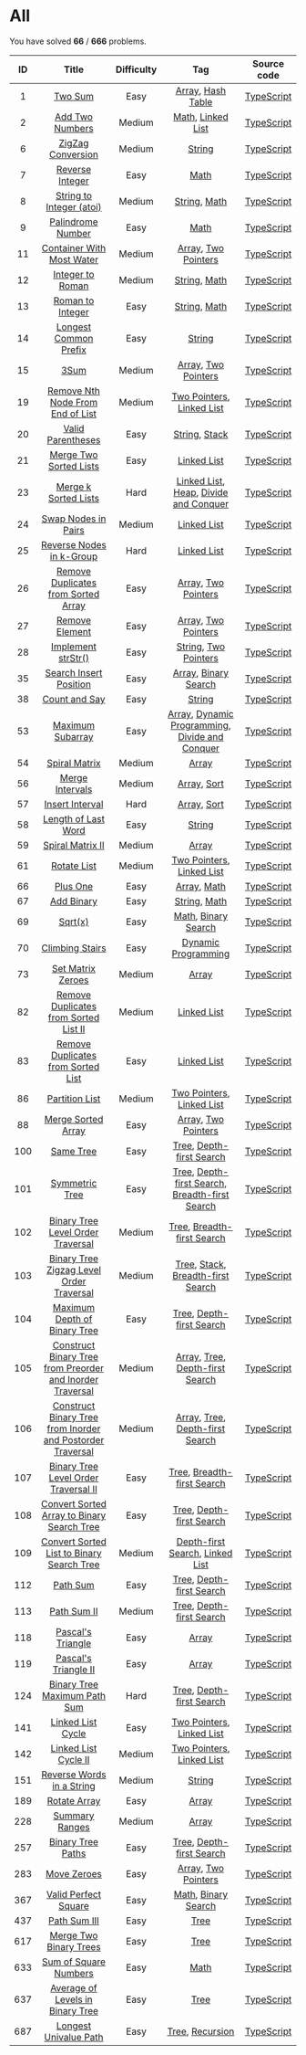 # All 
 You have solved  **66** / **666** problems.

| ID | Title | Difficulty | Tag | Source code |
|:--:|:---:|:---:|:---:|:----:|
| 1 | [Two Sum](https://leetcode.com/problems/two-sum/)| Easy | [Array](https://leetcode.com/tag/array), [Hash Table](https://leetcode.com/tag/hash-table) | [TypeScript](../src/problems/1.two-sum/index.ts) |
| 2 | [Add Two Numbers](https://leetcode.com/problems/add-two-numbers/)| Medium | [Math](https://leetcode.com/tag/math), [Linked List](https://leetcode.com/tag/linked-list) | [TypeScript](../src/problems/2.add-two-numbers/index.ts) |
| 6 | [ZigZag Conversion](https://leetcode.com/problems/zigzag-conversion/)| Medium | [String](https://leetcode.com/tag/string) | [TypeScript](../src/problems/6.zigzag-conversion/index.ts) |
| 7 | [Reverse Integer](https://leetcode.com/problems/reverse-integer/)| Easy | [Math](https://leetcode.com/tag/math) | [TypeScript](../src/problems/7.reverse-integer/index.ts) |
| 8 | [String to Integer (atoi)](https://leetcode.com/problems/string-to-integer-atoi/)| Medium | [String](https://leetcode.com/tag/string), [Math](https://leetcode.com/tag/math) | [TypeScript](../src/problems/8.string-to-integer-(atoi)/index.ts) |
| 9 | [Palindrome Number](https://leetcode.com/problems/palindrome-number/)| Easy | [Math](https://leetcode.com/tag/math) | [TypeScript](../src/problems/9.palindrome-number/index.ts) |
| 11 | [Container With Most Water](https://leetcode.com/problems/container-with-most-water/)| Medium | [Array](https://leetcode.com/tag/array), [Two Pointers](https://leetcode.com/tag/two-pointers) | [TypeScript](../src/problems/11.container-with-most-water/index.ts) |
| 12 | [Integer to Roman](https://leetcode.com/problems/integer-to-roman/)| Medium | [String](https://leetcode.com/tag/string), [Math](https://leetcode.com/tag/math) | [TypeScript](../src/problems/12.integer-to-roman/index.ts) |
| 13 | [Roman to Integer](https://leetcode.com/problems/roman-to-integer/)| Easy | [String](https://leetcode.com/tag/string), [Math](https://leetcode.com/tag/math) | [TypeScript](../src/problems/13.roman-to-integer/index.ts) |
| 14 | [Longest Common Prefix](https://leetcode.com/problems/longest-common-prefix/)| Easy | [String](https://leetcode.com/tag/string) | [TypeScript](../src/problems/14.longest-common-prefix/index.ts) |
| 15 | [3Sum](https://leetcode.com/problems/3sum/)| Medium | [Array](https://leetcode.com/tag/array), [Two Pointers](https://leetcode.com/tag/two-pointers) | [TypeScript](../src/problems/15.3Sum/index.ts) |
| 19 | [Remove Nth Node From End of List](https://leetcode.com/problems/remove-nth-node-from-end-of-list/)| Medium | [Two Pointers](https://leetcode.com/tag/two-pointers), [Linked List](https://leetcode.com/tag/linked-list) | [TypeScript](../src/problems/19.remove-nth-node-from-end-of-list/index.ts) |
| 20 | [Valid Parentheses](https://leetcode.com/problems/valid-parentheses/)| Easy | [String](https://leetcode.com/tag/string), [Stack](https://leetcode.com/tag/stack) | [TypeScript](../src/problems/20.valid-parentheses/index.ts) |
| 21 | [Merge Two Sorted Lists](https://leetcode.com/problems/merge-two-sorted-lists/)| Easy | [Linked List](https://leetcode.com/tag/linked-list) | [TypeScript](../src/problems/21.merge-two-sorted-lists/index.ts) |
| 23 | [Merge k Sorted Lists](https://leetcode.com/problems/merge-k-sorted-lists/)| Hard | [Linked List](https://leetcode.com/tag/linked-list), [Heap](https://leetcode.com/tag/heap), [Divide and Conquer](https://leetcode.com/tag/divide-and-conquer) | [TypeScript](../src/problems/23.merge-k-sorted-lists/index.ts) |
| 24 | [Swap Nodes in Pairs](https://leetcode.com/problems/swap-nodes-in-pairs/)| Medium | [Linked List](https://leetcode.com/tag/linked-list) | [TypeScript](../src/problems/24.swap-nodes-in-pairs/index.ts) |
| 25 | [Reverse Nodes in k-Group](https://leetcode.com/problems/reverse-nodes-in-k-group/)| Hard | [Linked List](https://leetcode.com/tag/linked-list) | [TypeScript](../src/problems/25.reverse-nodes-in-k-group/index.ts) |
| 26 | [Remove Duplicates from Sorted Array](https://leetcode.com/problems/remove-duplicates-from-sorted-array/)| Easy | [Array](https://leetcode.com/tag/array), [Two Pointers](https://leetcode.com/tag/two-pointers) | [TypeScript](../src/problems/26.remove-duplicates-from-sorted-array/index.ts) |
| 27 | [Remove Element](https://leetcode.com/problems/remove-element/)| Easy | [Array](https://leetcode.com/tag/array), [Two Pointers](https://leetcode.com/tag/two-pointers) | [TypeScript](../src/problems/27.remove-element/index.ts) |
| 28 | [Implement strStr()](https://leetcode.com/problems/implement-strstr/)| Easy | [String](https://leetcode.com/tag/string), [Two Pointers](https://leetcode.com/tag/two-pointers) | [TypeScript](../src/problems/28.implement-strstr/index.ts) |
| 35 | [Search Insert Position](https://leetcode.com/problems/search-insert-position/)| Easy | [Array](https://leetcode.com/tag/array), [Binary Search](https://leetcode.com/tag/binary-search) | [TypeScript](../src/problems/35.search-insert-position/index.ts) |
| 38 | [Count and Say](https://leetcode.com/problems/count-and-say/)| Easy | [String](https://leetcode.com/tag/string) | [TypeScript](../src/problems/38.count-and-say/index.ts) |
| 53 | [Maximum Subarray](https://leetcode.com/problems/maximum-subarray/)| Easy | [Array](https://leetcode.com/tag/array), [Dynamic Programming](https://leetcode.com/tag/dynamic-programming), [Divide and Conquer](https://leetcode.com/tag/divide-and-conquer) | [TypeScript](../src/problems/53.maximum-subarray/index.ts) |
| 54 | [Spiral Matrix](https://leetcode.com/problems/spiral-matrix/)| Medium | [Array](https://leetcode.com/tag/array) | [TypeScript](../src/problems/54.spiral-matrix/index.ts) |
| 56 | [Merge Intervals](https://leetcode.com/problems/merge-intervals/)| Medium | [Array](https://leetcode.com/tag/array), [Sort](https://leetcode.com/tag/sort) | [TypeScript](../src/problems/56.merge-intervals/index.ts) |
| 57 | [Insert Interval](https://leetcode.com/problems/insert-interval/)| Hard | [Array](https://leetcode.com/tag/array), [Sort](https://leetcode.com/tag/sort) | [TypeScript](../src/problems/57.insert-interval/index.ts) |
| 58 | [Length of Last Word](https://leetcode.com/problems/length-of-last-word/)| Easy | [String](https://leetcode.com/tag/string) | [TypeScript](../src/problems/58.length-of-last-word/index.ts) |
| 59 | [Spiral Matrix II](https://leetcode.com/problems/spiral-matrix-ii/)| Medium | [Array](https://leetcode.com/tag/array) | [TypeScript](../src/problems/59.spiral-matrix-ii/index.ts) |
| 61 | [Rotate List](https://leetcode.com/problems/rotate-list/)| Medium | [Two Pointers](https://leetcode.com/tag/two-pointers), [Linked List](https://leetcode.com/tag/linked-list) | [TypeScript](../src/problems/61.rotate-list/index.ts) |
| 66 | [Plus One](https://leetcode.com/problems/plus-one/)| Easy | [Array](https://leetcode.com/tag/array), [Math](https://leetcode.com/tag/math) | [TypeScript](../src/problems/66.plus-one/index.ts) |
| 67 | [Add Binary](https://leetcode.com/problems/add-binary/)| Easy | [String](https://leetcode.com/tag/string), [Math](https://leetcode.com/tag/math) | [TypeScript](../src/problems/67.add-binary/index.ts) |
| 69 | [Sqrt(x)](https://leetcode.com/problems/sqrtx/)| Easy | [Math](https://leetcode.com/tag/math), [Binary Search](https://leetcode.com/tag/binary-search) | [TypeScript](../src/problems/69.sqrt(x)/index.ts) |
| 70 | [Climbing Stairs](https://leetcode.com/problems/climbing-stairs/)| Easy | [Dynamic Programming](https://leetcode.com/tag/dynamic-programming) | [TypeScript](../src/problems/70.climbing-stairs/index.ts) |
| 73 | [Set Matrix Zeroes](https://leetcode.com/problems/set-matrix-zeroes/)| Medium | [Array](https://leetcode.com/tag/array) | [TypeScript](../src/problems/73.set-matrix-zeroes/index.ts) |
| 82 | [Remove Duplicates from Sorted List II](https://leetcode.com/problems/remove-duplicates-from-sorted-list-ii/)| Medium | [Linked List](https://leetcode.com/tag/linked-list) | [TypeScript](../src/problems/82.remove-duplicates-from-sorted-list-ii/index.ts) |
| 83 | [Remove Duplicates from Sorted List](https://leetcode.com/problems/remove-duplicates-from-sorted-list/)| Easy | [Linked List](https://leetcode.com/tag/linked-list) | [TypeScript](../src/problems/83.remove-duplicates-from-sorted-list/index.ts) |
| 86 | [Partition List](https://leetcode.com/problems/partition-list/)| Medium | [Two Pointers](https://leetcode.com/tag/two-pointers), [Linked List](https://leetcode.com/tag/linked-list) | [TypeScript](../src/problems/86.partition-list/index.ts) |
| 88 | [Merge Sorted Array](https://leetcode.com/problems/merge-sorted-array/)| Easy | [Array](https://leetcode.com/tag/array), [Two Pointers](https://leetcode.com/tag/two-pointers) | [TypeScript](../src/problems/88.merge-sorted-array/index.ts) |
| 100 | [Same Tree](https://leetcode.com/problems/same-tree/)| Easy | [Tree](https://leetcode.com/tag/tree), [Depth-first Search](https://leetcode.com/tag/depth-first-search) | [TypeScript](../src/problems/100.same-tree/index.ts) |
| 101 | [Symmetric Tree](https://leetcode.com/problems/symmetric-tree/)| Easy | [Tree](https://leetcode.com/tag/tree), [Depth-first Search](https://leetcode.com/tag/depth-first-search), [Breadth-first Search](https://leetcode.com/tag/breadth-first-search) | [TypeScript](../src/problems/101.symmetric-tree/index.ts) |
| 102 | [Binary Tree Level Order Traversal](https://leetcode.com/problems/binary-tree-level-order-traversal/)| Medium | [Tree](https://leetcode.com/tag/tree), [Breadth-first Search](https://leetcode.com/tag/breadth-first-search) | [TypeScript](../src/problems/102.binary-tree-level-order-traversal/index.ts) |
| 103 | [Binary Tree Zigzag Level Order Traversal](https://leetcode.com/problems/binary-tree-zigzag-level-order-traversal/)| Medium | [Tree](https://leetcode.com/tag/tree), [Stack](https://leetcode.com/tag/stack), [Breadth-first Search](https://leetcode.com/tag/breadth-first-search) | [TypeScript](../src/problems/103.binary-tree-zigzag-level-order-traversal/index.ts) |
| 104 | [Maximum Depth of Binary Tree](https://leetcode.com/problems/maximum-depth-of-binary-tree/)| Easy | [Tree](https://leetcode.com/tag/tree), [Depth-first Search](https://leetcode.com/tag/depth-first-search) | [TypeScript](../src/problems/104.maximum-depth-of-binary-tree/index.ts) |
| 105 | [Construct Binary Tree from Preorder and Inorder Traversal](https://leetcode.com/problems/construct-binary-tree-from-preorder-and-inorder-traversal/)| Medium | [Array](https://leetcode.com/tag/array), [Tree](https://leetcode.com/tag/tree), [Depth-first Search](https://leetcode.com/tag/depth-first-search) | [TypeScript](../src/problems/105.construct-binary-tree-from-preorder-and-inorder-traversal/index.ts) |
| 106 | [Construct Binary Tree from Inorder and Postorder Traversal](https://leetcode.com/problems/construct-binary-tree-from-inorder-and-postorder-traversal/)| Medium | [Array](https://leetcode.com/tag/array), [Tree](https://leetcode.com/tag/tree), [Depth-first Search](https://leetcode.com/tag/depth-first-search) | [TypeScript](../src/problems/106.construct-binary-tree-from-inorder-and-postorder-traversal/index.ts) |
| 107 | [Binary Tree Level Order Traversal II](https://leetcode.com/problems/binary-tree-level-order-traversal-ii/)| Easy | [Tree](https://leetcode.com/tag/tree), [Breadth-first Search](https://leetcode.com/tag/breadth-first-search) | [TypeScript](../src/problems/107.binary-tree-level-order-traversal-ii/index.ts) |
| 108 | [Convert Sorted Array to Binary Search Tree](https://leetcode.com/problems/convert-sorted-array-to-binary-search-tree/)| Easy | [Tree](https://leetcode.com/tag/tree), [Depth-first Search](https://leetcode.com/tag/depth-first-search) | [TypeScript](../src/problems/108.convert-sorted-array-to-binary-search-tree/index.ts) |
| 109 | [Convert Sorted List to Binary Search Tree](https://leetcode.com/problems/convert-sorted-list-to-binary-search-tree/)| Medium | [Depth-first Search](https://leetcode.com/tag/depth-first-search), [Linked List](https://leetcode.com/tag/linked-list) | [TypeScript](../src/problems/109.convert-sorted-list-to-binary-search-tree/index.ts) |
| 112 | [Path Sum](https://leetcode.com/problems/path-sum/)| Easy | [Tree](https://leetcode.com/tag/tree), [Depth-first Search](https://leetcode.com/tag/depth-first-search) | [TypeScript](../src/problems/112.path-sum/index.ts) |
| 113 | [Path Sum II](https://leetcode.com/problems/path-sum-ii/)| Medium | [Tree](https://leetcode.com/tag/tree), [Depth-first Search](https://leetcode.com/tag/depth-first-search) | [TypeScript](../src/problems/113.path-sum-ii/index.ts) |
| 118 | [Pascal's Triangle](https://leetcode.com/problems/pascals-triangle/)| Easy | [Array](https://leetcode.com/tag/array) | [TypeScript](../src/problems/118.pascals-triangle/index.ts) |
| 119 | [Pascal's Triangle II](https://leetcode.com/problems/pascals-triangle-ii/)| Easy | [Array](https://leetcode.com/tag/array) | [TypeScript](../src/problems/119.pascals-triangle-ii/index.ts) |
| 124 | [Binary Tree Maximum Path Sum](https://leetcode.com/problems/binary-tree-maximum-path-sum/)| Hard | [Tree](https://leetcode.com/tag/tree), [Depth-first Search](https://leetcode.com/tag/depth-first-search) | [TypeScript](../src/problems/124.binary-tree-maximum-path-sum/index.ts) |
| 141 | [Linked List Cycle](https://leetcode.com/problems/linked-list-cycle/)| Easy | [Two Pointers](https://leetcode.com/tag/two-pointers), [Linked List](https://leetcode.com/tag/linked-list) | [TypeScript](../src/problems/141.linked-list-cycle/index.ts) |
| 142 | [Linked List Cycle II](https://leetcode.com/problems/linked-list-cycle-ii/)| Medium | [Two Pointers](https://leetcode.com/tag/two-pointers), [Linked List](https://leetcode.com/tag/linked-list) | [TypeScript](../src/problems/142.linked-list-cycle-ii/index.ts) |
| 151 | [Reverse Words in a String](https://leetcode.com/problems/reverse-words-in-a-string/)| Medium | [String](https://leetcode.com/tag/string) | [TypeScript](../src/problems/151.reverse-words-in-a-string/index.ts) |
| 189 | [Rotate Array](https://leetcode.com/problems/rotate-array/)| Easy | [Array](https://leetcode.com/tag/array) | [TypeScript](../src/problems/189.rotate-array/index.ts) |
| 228 | [Summary Ranges](https://leetcode.com/problems/summary-ranges/)| Medium | [Array](https://leetcode.com/tag/array) | [TypeScript](../src/problems/228.summary-ranges/index.ts) |
| 257 | [Binary Tree Paths](https://leetcode.com/problems/binary-tree-paths/)| Easy | [Tree](https://leetcode.com/tag/tree), [Depth-first Search](https://leetcode.com/tag/depth-first-search) | [TypeScript](../src/problems/257.binary-tree-paths/index.ts) |
| 283 | [Move Zeroes](https://leetcode.com/problems/move-zeroes/)| Easy | [Array](https://leetcode.com/tag/array), [Two Pointers](https://leetcode.com/tag/two-pointers) | [TypeScript](../src/problems/283.move-zeroes/index.ts) |
| 367 | [Valid Perfect Square](https://leetcode.com/problems/valid-perfect-square/)| Easy | [Math](https://leetcode.com/tag/math), [Binary Search](https://leetcode.com/tag/binary-search) | [TypeScript](../src/problems/367.valid-perfect-square/index.ts) |
| 437 | [Path Sum III](https://leetcode.com/problems/path-sum-iii/)| Easy | [Tree](https://leetcode.com/tag/tree) | [TypeScript](../src/problems/437.path-sum-iii/index.ts) |
| 617 | [Merge Two Binary Trees](https://leetcode.com/problems/merge-two-binary-trees/)| Easy | [Tree](https://leetcode.com/tag/tree) | [TypeScript](../src/problems/617.merge-two-binary-trees/index.ts) |
| 633 | [Sum of Square Numbers](https://leetcode.com/problems/sum-of-square-numbers/)| Easy | [Math](https://leetcode.com/tag/math) | [TypeScript](../src/problems/633.sum-of-square-numbers/index.ts) |
| 637 | [Average of Levels in Binary Tree](https://leetcode.com/problems/average-of-levels-in-binary-tree/)| Easy | [Tree](https://leetcode.com/tag/tree) | [TypeScript](../src/problems/637.average-of-levels-in-binary-tree/index.ts) |
| 687 | [Longest Univalue Path](https://leetcode.com/problems/longest-univalue-path/)| Easy | [Tree](https://leetcode.com/tag/tree), [Recursion](https://leetcode.com/tag/recursion) | [TypeScript](../src/problems/687.longest-univalue-path/index.ts) |
